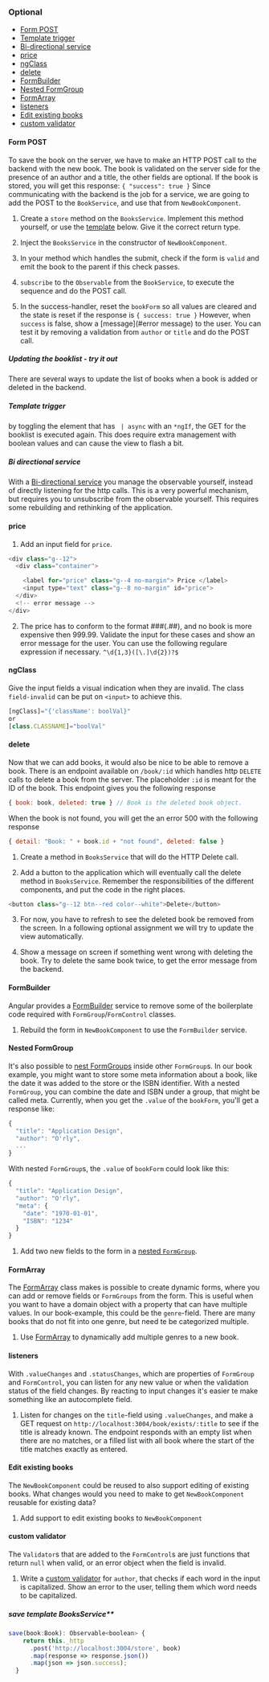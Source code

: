 ### Optional

* [Form POST](#form-post)
* [Template trigger](#template-trigger)
* [Bi-directional service](#bi-directional-service)
* [price](#price)
* [ngClass](#ngclass)
* [delete](#delete)
* [FormBuilder](#formbuilder)
* [Nested FormGroup](#nested-formgroup)
* [FormArray](#formarray)
* [listeners](#listeners)
* [Edit existing books](#edit-existing-books)
* [custom validator](#custom-validator)

#### Form POST
To save the book on the server, we have to make an HTTP POST call to the backend with the new book.
The book is validated on the server side for the presence of an author and a title, the other fields are optional. 
If the book is stored, you will get this response: `{ "success": true }`
Since communicating with the backend is the job for a service, we are going to add the POST to the `BookService`, and use that from `NewBookComponent`.

1. Create a `store` method on the `BooksService`. Implement this method yourself, or use the [template](#save) below.
   Give it the correct return type.

2. Inject the `BooksService` in the constructor of `NewBookComponent`.

3. In your method which handles the submit, check if the form is `valid` and emit the book to the parent if this check passes.

5. `subscribe` to the `Observable` from the `BookService`, to execute the sequence and do the POST call.

6. In the success-handler, reset the `bookForm` so all values are cleared and the state is reset if the response is `{ success: true }`
   However, when `success` is false, show a [message](#error message) to the user. You can test it by removing a validation from `author` or `title` and do the POST call.

##### Updating the booklist - try it out
There are several ways to update the list of books when a book is added or deleted in the backend.

##### Template trigger 
by toggling the element that has ` | async` with an `*ngIf`, the GET for the booklist is executed again. 
This does require extra management with boolean values and can cause the view to flash a bit.

##### Bi directional service
With a [Bi-directional service](https://angular.io/guide/component-interaction#parent-and-children-communicate-via-a-service) you manage the observable yourself, instead of directly listening for the http calls. 
This is a very powerful mechanism, but requires you to unsubscribe from the observable yourself. This requires some rebuilding and rethinking of the application.

#### price

1. Add an input field for `price`.

```javascript
<div class="g--12">
  <div class="container">

    <label for="price" class="g--4 no-margin"> Price </label>
    <input type="text" class="g--8 no-margin" id="price">
  </div>
  <!-- error message -->
</div>
```

2. The price has to conform to the format ###(.##), and no book is more expensive then 999.99.
    Validate the input for these cases and show an error message for the user.
    You can use the following regulare expression if necessary.
   ```^\d{1,3}([\.]\d{2})?$```

#### ngClass
Give the input fields a visual indication when they are invalid. The class `field-invalid` can be put on `<input>` to achieve this.

```javascript
[ngClass]="{'className': boolVal}"
or
[class.CLASSNAME]="boolVal"
```

#### delete
Now that we can add books, it would also be nice to be able to remove a book.
There is an endpoint available on `/book/:id` which handles http `DELETE` calls to delete a book from the server. The placeholder `:id` is meant for the ID of the book.
This endpoint gives you the following response
```javascript
{ book: book, deleted: true } // Book is the deleted book object.
```

When the book is not found, you will get the an error 500 with the following response
```javascript
{ detail: "Book: " + book.id + "not found", deleted: false }
```

1. Create a method in `BooksService` that will do the HTTP Delete call.

2. Add a button to the application which will eventually call the delete method in `BooksService`. Remember the responsibilities of the different components, and put the code in the right places.
```javascript
<button class="g--12 btn--red color--white">Delete</button>
```

3. For now, you have to refresh to see the deleted book be removed from the screen. In a following optional assignment we will try to update the view automatically.

4. Show a message on screen if something went wrong with deleting the book. Try to delete the same book twice, to get the error message from the backend.

#### FormBuilder
Angular provides a [FormBuilder](https://angular.io/guide/reactive-forms#introduction-to-formbuilder) service to remove some of the boilerplate code required with `FormGroup`/`FormControl` classes.

1. Rebuild the form in `NewBookComponent` to use the `FormBuilder` service.

#### Nested FormGroup
It's also possible to [nest FormGroups](https://angular.io/guide/reactive-forms#nested-formgroups) inside other `FormGroup`s. In our book example, you might want to store some meta information about a book, like the date it was added to the store or the ISBN identifier.
With a nested `FormGroup`, you can combine the date and ISBN under a group, that might be called meta.
Currently, when you get the `.value` of the `bookForm`, you'll get a response like:
```javascript
{
  "title": "Application Design",
  "author": "O'rly",
  ...
}
```
With nested `FormGroup`s, the `.value` of `bookForm` could look like this:
```javascript
{
  "title": "Application Design",
  "author": "O'rly",
  "meta": {
    "date": "1970-01-01",
    "ISBN": "1234"
  }
}
```

1. Add two new fields to the form in a [nested `FormGroup`](https://angular.io/guide/reactive-forms#nested-formgroups).

#### FormArray
The [FormArray](https://angular.io/guide/reactive-forms#use-formarray-to-present-an-array-of-formgroups) class makes is possible to create dynamic forms, where you can add or remove fields or `FormGroups` from the form.
This is useful when you want to have a domain object with a property that can have multiple values. In our book-example, this could be the `genre`-field.
There are many books that do not fit into one genre, but need te be categorized multiple.

1. Use [FormArray](https://angular.io/guide/reactive-forms#use-formarray-to-present-an-array-of-formgroups) to dynamically add multiple genres to a new book.

#### listeners
With `.valueChanges` and `.statusChanges`, which are properties of `FormGroup` and `FormControl`, you can listen for any new value or when the validation status of the field changes.
By reacting to input changes it's easier te make something like an autocomplete field.

1. Listen for changes on the `title`-field using `.valueChanges`, and make a GET request on `http://localhost:3004/book/exists/:title` to see if the title is already known.
  The endpoint responds with an empty list when there are no matches, or a filled list with all book where the start of the title matches exactly as entered.

#### Edit existing books
The `NewBookComponent` could be reused to also support editing of existing books. 
What changes would you need to make to get `NewBookComponent` reusable for existing data?

1. Add support to edit existing books to `NewBookComponent`

#### custom validator
The `Validator`s that are added to the `FormControl`s are just functions that return `null` when valid, or an error object when the field is invalid.

1. Write a [custom validator](https://angular.io/guide/form-validation#custom-validators) for `author`, that checks if each word in the input is capitalized. Show an error to the user, telling them which word needs to be capitalized.

##### save template BooksService**
```javascript
save(book:Book): Observable<boolean> {
    return this._http
      .post('http://localhost:3004/store', book)
      .map(response => response.json())
      .map(json => json.success);
  }
```
